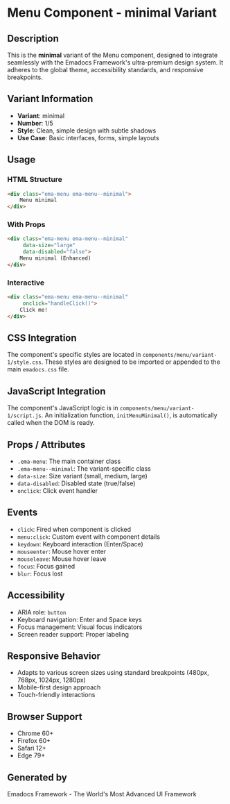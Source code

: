 # Menu Component - minimal Variant

## Description
This is the **minimal** variant of the Menu component, designed to integrate seamlessly with the Emadocs Framework's ultra-premium design system. It adheres to the global theme, accessibility standards, and responsive breakpoints.

## Variant Information
- **Variant**: minimal
- **Number**: 1/5
- **Style**: Clean, simple design with subtle shadows
- **Use Case**: Basic interfaces, forms, simple layouts

## Usage

### HTML Structure
```html
<div class="ema-menu ema-menu--minimal">
    Menu minimal
</div>
```

### With Props
```html
<div class="ema-menu ema-menu--minimal" 
     data-size="large" 
     data-disabled="false">
    Menu minimal (Enhanced)
</div>
```

### Interactive
```html
<div class="ema-menu ema-menu--minimal" 
     onclick="handleClick()">
    Click me!
</div>
```

## CSS Integration
The component's specific styles are located in `components/menu/variant-1/style.css`. These styles are designed to be imported or appended to the main `emadocs.css` file.

## JavaScript Integration
The component's JavaScript logic is in `components/menu/variant-1/script.js`. An initialization function, `initMenuMinimal()`, is automatically called when the DOM is ready.

## Props / Attributes
- `.ema-menu`: The main container class
- `.ema-menu--minimal`: The variant-specific class
- `data-size`: Size variant (small, medium, large)
- `data-disabled`: Disabled state (true/false)
- `onclick`: Click event handler

## Events
- `click`: Fired when component is clicked
- `menu:click`: Custom event with component details
- `keydown`: Keyboard interaction (Enter/Space)
- `mouseenter`: Mouse hover enter
- `mouseleave`: Mouse hover leave
- `focus`: Focus gained
- `blur`: Focus lost

## Accessibility
- ARIA role: `button`
- Keyboard navigation: Enter and Space keys
- Focus management: Visual focus indicators
- Screen reader support: Proper labeling

## Responsive Behavior
- Adapts to various screen sizes using standard breakpoints (480px, 768px, 1024px, 1280px)
- Mobile-first design approach
- Touch-friendly interactions

## Browser Support
- Chrome 60+
- Firefox 60+
- Safari 12+
- Edge 79+

## Generated by
Emadocs Framework - The World's Most Advanced UI Framework
